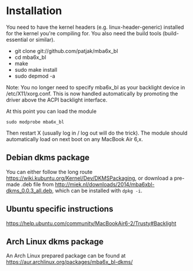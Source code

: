 # Installation

You need to have the kernel headers (e.g. linux-header-generic) installed for the kernel you're compiling for. You also need the build tools (build-essential or similar).

* git clone git://github.com/patjak/mba6x_bl
* cd mba6x_bl
* make
* sudo make install
* sudo depmod -a

Note: You no longer need to specify mba6x_bl as your backlight device in /etc/X11/xorg.conf. This is now handled automatically by promoting the driver above the ACPI backlight interface.

At this point you can load the module

    sudo modprobe mba6x_bl
    
Then restart X (usually log in / log out will do the trick). The module should automatically load on next boot on any MacBook Air 6,x.

## Debian dkms package

You can either follow the long route <https://wiki.kubuntu.org/Kernel/Dev/DKMSPackaging>, or
download a pre-made .deb file from <http://miek.nl/downloads/2014/mba6xbl-dkms_0.0.3_all.deb>,
which can be installed with `dpkg -i`.

## Ubuntu specific instructions
<https://help.ubuntu.com/community/MacBookAir6-2/Trusty#Backlight>

## Arch Linux dkms package
An Arch Linux prepared package can be found at
<https://aur.archlinux.org/packages/mba6x_bl-dkms/>
